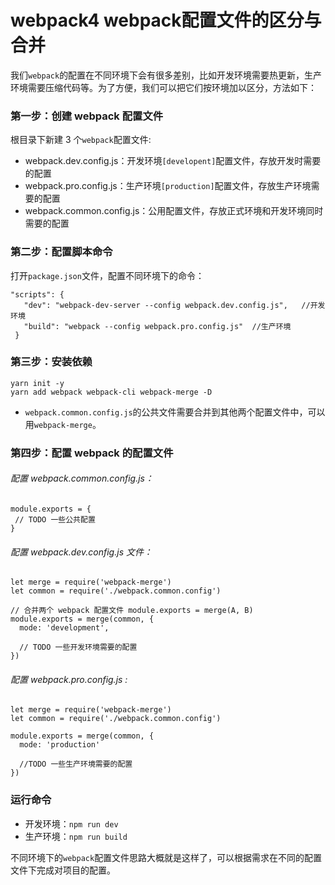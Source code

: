 # webpack4 webpack配置文件的区分与合并

我们`webpack`的配置在不同环境下会有很多差别，比如开发环境需要热更新，生产环境需要压缩代码等。为了方便，我们可以把它们按环境加以区分，方法如下：


### 第一步：创建 webpack 配置文件

根目录下新建 3 个`webpack`配置文件:

- webpack.dev.config.js：开发环境`[developent]`配置文件，存放开发时需要的配置
- webpack.pro.config.js：生产环境`[production]`配置文件，存放生产环境需要的配置
- webpack.common.config.js：公用配置文件，存放正式环境和开发环境同时需要的配置


### 第二步：配置脚本命令

打开`package.json`文件，配置不同环境下的命令：

```
"scripts": {
   "dev": "webpack-dev-server --config webpack.dev.config.js",   //开发环境
   "build": "webpack --config webpack.pro.config.js"  //生产环境
 }
```


### 第三步：安装依赖

```
yarn init -y
yarn add webpack webpack-cli webpack-merge -D
```

- `webpack.common.config.js`的公共文件需要合并到其他两个配置文件中，可以用`webpack-merge`。


### 第四步：配置 webpack 的配置文件

###### 配置 webpack.common.config.js：

```
module.exports = {
 // TODO 一些公共配置
}
```

###### 配置 webpack.dev.config.js 文件：

```
let merge = require('webpack-merge')
let common = require('./webpack.common.config')

// 合并两个 webpack 配置文件 module.exports = merge(A, B)
module.exports = merge(common, {
  mode: 'development',

  // TODO 一些开发环境需要的配置
})
```

###### 配置 webpack.pro.config.js :

```
let merge = require('webpack-merge')
let common = require('./webpack.common.config')

module.exports = merge(common, {
  mode: 'production'

  //TODO 一些生产环境需要的配置
})
```


### 运行命令

- 开发环境：```npm run dev```
- 生产环境：```npm run build```

不同环境下的`webpack`配置文件思路大概就是这样了，可以根据需求在不同的配置文件下完成对项目的配置。
